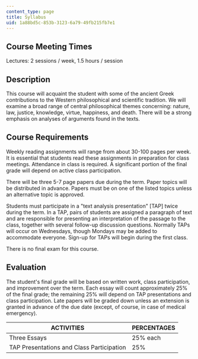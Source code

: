 ```yaml
---
content_type: page
title: Syllabus
uid: 1a88bd5c-853b-3123-6a79-49fb215fb7e1
---
```


Course Meeting Times
--------------------

Lectures: 2 sessions / week, 1.5 hours / session

Description
-----------

This course will acquaint the student with some of the ancient Greek contributions to the Western philosophical and scientific tradition. We will examine a broad range of central philosophical themes concerning: nature, law, justice, knowledge, virtue, happiness, and death. There will be a strong emphasis on analyses of arguments found in the texts.

Course Requirements
-------------------

Weekly reading assignments will range from about 30-100 pages per week. It is essential that students read these assignments in preparation for class meetings. Attendance in class is required. A significant portion of the final grade will depend on active class participation.

There will be three 5-7 page papers due during the term. Paper topics will be distributed in advance. Papers must be on one of the listed topics unless an alternative topic is approved.

Students must participate in a "text analysis presentation" \[TAP\] twice during the term. In a TAP, pairs of students are assigned a paragraph of text and are responsible for presenting an interpretation of the passage to the class, together with several follow-up discussion questions. Normally TAPs will occur on Wednesdays, though Mondays may be added to accommodate everyone. Sign-up for TAPs will begin during the first class.

There is no final exam for this course.

Evaluation
----------

The student's final grade will be based on written work, class participation, and improvement over the term. Each essay will count approximately 25% of the final grade; the remaining 25% will depend on TAP presentations and class participation. Late papers will be graded down unless an extension is granted in advance of the due date (except, of course, in case of medical emergency).

| ACTIVITIES | PERCENTAGES |
| --- | --- |
| Three Essays | 25% each |
| TAP Presentations and Class Participation | 25%